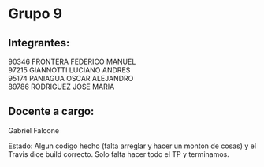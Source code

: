 Grupo 9                                                                                                                                                                
==========

Integrantes:
----------
90346 FRONTERA FEDERICO MANUEL  
97215 GIANNOTTI LUCIANO ANDRES  
95174 PANIAGUA OSCAR ALEJANDRO  
89786 RODRIGUEZ JOSE MARIA  

Docente a cargo: 
---------- 
Gabriel Falcone

Estado: Algun codigo hecho (falta arreglar y hacer un monton de cosas) y el Travis dice build correcto.
Solo falta hacer todo el TP y terminamos.
